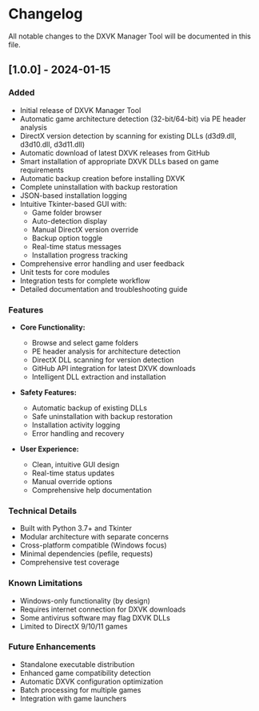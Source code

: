 # Changelog

All notable changes to the DXVK Manager Tool will be documented in this file.

## [1.0.0] - 2024-01-15

### Added
- Initial release of DXVK Manager Tool
- Automatic game architecture detection (32-bit/64-bit) via PE header analysis
- DirectX version detection by scanning for existing DLLs (d3d9.dll, d3d10.dll, d3d11.dll)
- Automatic download of latest DXVK releases from GitHub
- Smart installation of appropriate DXVK DLLs based on game requirements
- Automatic backup creation before installing DXVK
- Complete uninstallation with backup restoration
- JSON-based installation logging
- Intuitive Tkinter-based GUI with:
  - Game folder browser
  - Auto-detection display
  - Manual DirectX version override
  - Backup option toggle
  - Real-time status messages
  - Installation progress tracking
- Comprehensive error handling and user feedback
- Unit tests for core modules
- Integration tests for complete workflow
- Detailed documentation and troubleshooting guide

### Features
- **Core Functionality:**
  - Browse and select game folders
  - PE header analysis for architecture detection
  - DirectX DLL scanning for version detection
  - GitHub API integration for latest DXVK downloads
  - Intelligent DLL extraction and installation
  
- **Safety Features:**
  - Automatic backup of existing DLLs
  - Safe uninstallation with backup restoration
  - Installation activity logging
  - Error handling and recovery
  
- **User Experience:**
  - Clean, intuitive GUI design
  - Real-time status updates
  - Manual override options
  - Comprehensive help documentation

### Technical Details
- Built with Python 3.7+ and Tkinter
- Modular architecture with separate concerns
- Cross-platform compatible (Windows focus)
- Minimal dependencies (pefile, requests)
- Comprehensive test coverage

### Known Limitations
- Windows-only functionality (by design)
- Requires internet connection for DXVK downloads
- Some antivirus software may flag DXVK DLLs
- Limited to DirectX 9/10/11 games

### Future Enhancements
- Standalone executable distribution
- Enhanced game compatibility detection
- Automatic DXVK configuration optimization
- Batch processing for multiple games
- Integration with game launchers

